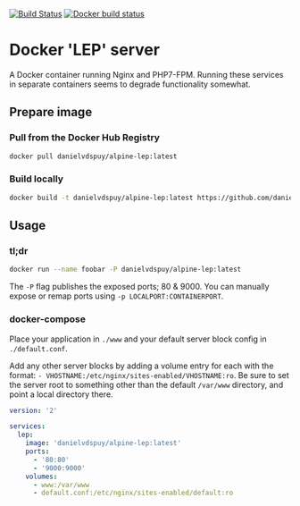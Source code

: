 [![Build Status](https://travis-ci.org/danielvdspuy/alpine-lep.svg?branch=master)](https://travis-ci.org/danielvdspuy/alpine-lep) [![Docker build status](https://img.shields.io/docker/pulls/danielvdspuy/alpine-lep.svg)]()

# Docker 'LEP' server
A Docker container running Nginx and PHP7-FPM. Running these services in separate containers seems to degrade functionality somewhat.

## Prepare image

### Pull from the Docker Hub Registry
```bash
docker pull danielvdspuy/alpine-lep:latest
```

### Build locally
```bash
docker build -t danielvdspuy/alpine-lep:latest https://github.com/danielvdspuy/alpine-lep.git
```

## Usage

### tl;dr
```bash
docker run --name foobar -P danielvdspuy/alpine-lep:latest
```

The `-P` flag publishes the exposed ports; 80 & 9000. You can manually expose or remap ports using `-p LOCALPORT:CONTAINERPORT`.

### docker-compose
Place your application in `./www` and your default server block config in `./default.conf`.

Add any other server blocks by adding a volume entry for each with the format: `- VHOSTNAME:/etc/nginx/sites-enabled/VHOSTNAME:ro`. Be sure to set the server root to something other than the default `/var/www` directory, and point a local directory there.

```yaml
version: '2'

services:
  lep:
    image: 'danielvdspuy/alpine-lep:latest'
    ports:
      - '80:80'
      - '9000:9000'
    volumes:
      - www:/var/www
      - default.conf:/etc/nginx/sites-enabled/default:ro
```
